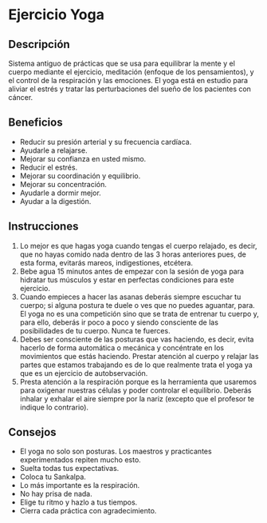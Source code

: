 # Ejercicio Yoga

## Descripción
Sistema antiguo de prácticas que se usa para equilibrar la mente y el cuerpo mediante el ejercicio, meditación (enfoque de los pensamientos), y el control de la respiración y las emociones. El yoga está en estudio para aliviar el estrés y tratar las perturbaciones del sueño de los pacientes con cáncer.

## Beneficios
- Reducir su presión arterial y su frecuencia cardíaca.
- Ayudarle a relajarse.
- Mejorar su confianza en usted mismo.
- Reducir el estrés.
- Mejorar su coordinación y equilibrio.
- Mejorar su concentración.
- Ayudarle a dormir mejor.
- Ayudar a la digestión.

## Instrucciones
1. Lo mejor es que hagas yoga cuando tengas el cuerpo relajado, es decir, que no hayas comido nada dentro de las 3 horas anteriores pues, de esta forma, evitarás mareos, indigestiones, etcétera.
2. Bebe agua 15 minutos antes de empezar con la sesión de yoga para hidratar tus músculos y estar en perfectas condiciones para este ejercicio.
3. Cuando empieces a hacer las asanas deberás siempre escuchar tu cuerpo; si alguna postura te duele o ves que no puedes aguantar, para. El yoga no es una competición sino que se trata de entrenar tu cuerpo y, para ello, deberás ir poco a poco y siendo consciente de las posibilidades de tu cuerpo. Nunca te fuerces.
4. Debes ser consciente de las posturas que vas haciendo, es decir, evita hacerlo de forma automática o mecánica y concéntrate en los movimientos que estás haciendo. Prestar atención al cuerpo y relajar las partes que estamos trabajando es de lo que realmente trata el yoga ya que es un ejercicio de autobservación.
5. Presta atención a la respiración porque es la herramienta que usaremos para oxigenar nuestras células y poder controlar el equilibrio. Deberás inhalar y exhalar el aire siempre por la nariz (excepto que el profesor te indique lo contrario).

## Consejos
- El yoga no solo son posturas. Los maestros y practicantes experimentados repiten mucho esto. 
- Suelta todas tus expectativas. 
- Coloca tu Sankalpa. 
- Lo más importante es la respiración. 
- No hay prisa de nada. 
- Elige tu ritmo y hazlo a tus tiempos. 
- Cierra cada práctica con agradecimiento.